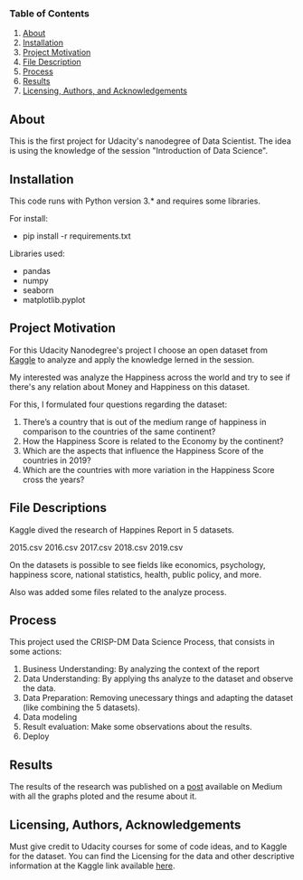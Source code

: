 ### Table of Contents

1. [About](#about)
2. [Installation](#installation)
3. [Project Motivation](#motivation)
4. [File Description](#files)
5. [Process](#process)
6. [Results](#results)
7. [Licensing, Authors, and Acknowledgements](#licensing)

## About <a name="about"></a>

This is the first project for Udacity's nanodegree of Data Scientist.
The idea is using the knowledge of the session "Introduction of Data Science".


## Installation <a name="installation"></a>

This code runs with Python version 3.* and requires some libraries.

For install:
- pip install -r requirements.txt

Libraries used:
- pandas
- numpy
- seaborn
- matplotlib.pyplot

## Project Motivation<a name="motivation"></a>

For this Udacity Nanodegree's project I choose an open dataset from [Kaggle](https://www.kaggle.com/datasets/unsdsn/world-happiness) to analyze and apply the knowledge lerned in the session. 

My interested was analyze the Happiness across the world and try to see if there's any relation about Money and Happiness on this dataset.

For this, I formulated four questions regarding the dataset:

1. There’s a country that is out of the medium range of happiness in comparison to the countries of the same continent?
2. How the Happiness Score is related to the Economy by the continent?
3. Which are the aspects that influence the Happiness Score of the countries in 2019?
4. Which are the countries with more variation in the Happiness Score cross the years?

## File Descriptions <a name="files"></a>

Kaggle dived the research of Happines Report in 5 datasets.

2015.csv
2016.csv
2017.csv
2018.csv
2019.csv

On the datasets is possible to see fields like economics, psychology, happiness score, national statistics, health, public policy, and more.

Also was added some files related to the analyze process.

## Process<a name="process"></a>

This project used the CRISP-DM Data Science Process, that consists in some actions:
1. Business Understanding: By analyzing the context of the report
2. Data Understanding: By applying ths analyze to the dataset and observe the data.
3. Data Preparation: Removing unecessary things and adapting the dataset (like combining the 5 datasets).
4. Data modeling
5. Result evaluation: Make some observations about the results.
6. Deploy


## Results<a name="results"></a>

The results of the research was published on a [post](https://medium.com/@erick.augustoramos/happiness-across-the-world-the-impact-o-social-aspects-on-happiness-of-their-people-735ae0eb1474) available on Medium with all the graphs ploted and the resume about it. 


## Licensing, Authors, Acknowledgements<a name="licensing"></a>

Must give credit to Udacity courses for some of code ideas, and to Kaggle for the dataset. You can find the Licensing for the data and other descriptive information at the Kaggle link available [here](https://www.kaggle.com/datasets/unsdsn/world-happiness).
